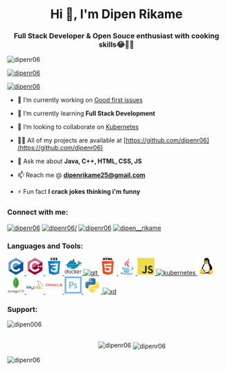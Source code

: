 <h1 align="center">Hi 👋, I'm Dipen Rikame</h1>
<h3 align="center">Full Stack Developer & Open Souce enthusiast with cooking skills😂👩‍🍳 </h3>

<p align="left"> <img src="https://komarev.com/ghpvc/?username=dipenr06&label=Profile%20views&color=0e75b6&style=flat" alt="dipenr06" /> </p>

<p align="left"> <a href="https://github.com/ryo-ma/github-profile-trophy"><img src="https://github-profile-trophy.vercel.app/?username=dipenr06" alt="dipenr06" /></a> </p>

<p align="left"> <a href="https://twitter.com/dipenr06" target="blank"><img src="https://img.shields.io/twitter/follow/dipenr06?logo=twitter&style=for-the-badge" alt="dipenr06" /></a> </p>

- 🔭 I’m currently working on [Good first issues](https://github.com/kubernetes/kubernetes/labels/good%20first%20issue)

- 🌱 I’m currently learning **Full Stack Development**

- 👯 I’m looking to collaborate on [Kubernetes](https://github.com/kubernetes/kubernetes)

- 👨‍💻 All of my projects are available at [https://github.com/dipenr06](https://github.com/dipenr06)

- 💬 Ask me about **Java, C++, HTML, CSS, JS**

- 📫 Reach me @ **dipenrikame25@gmail.com**

- ⚡ Fun fact **I crack jokes thinking i'm funny**

<h3 align="left">Connect with me:</h3>
<p align="left">
<a href="https://twitter.com/dipenr06" target="blank"><img align="center" src="https://raw.githubusercontent.com/rahuldkjain/github-profile-readme-generator/master/src/images/icons/Social/twitter.svg" alt="dipenr06" height="30" width="40" /></a>
<a href="https://linkedin.com/in/dipenr06/" target="blank"><img align="center" src="https://raw.githubusercontent.com/rahuldkjain/github-profile-readme-generator/master/src/images/icons/Social/linked-in-alt.svg" alt="dipenr06/" height="30" width="40" /></a>
<a href="https://stackoverflow.com/users/dipenr06" target="blank"><img align="center" src="https://raw.githubusercontent.com/rahuldkjain/github-profile-readme-generator/master/src/images/icons/Social/stack-overflow.svg" alt="dipenr06" height="30" width="40" /></a>
<a href="https://instagram.com/dipen__rikame" target="blank"><img align="center" src="https://raw.githubusercontent.com/rahuldkjain/github-profile-readme-generator/master/src/images/icons/Social/instagram.svg" alt="dipen__rikame" height="30" width="40" /></a>
</p>

<h3 align="left">Languages and Tools:</h3>
<p align="left"> <a href="https://www.cprogramming.com/" target="_blank"> <img src="https://raw.githubusercontent.com/devicons/devicon/master/icons/c/c-original.svg" alt="c" width="40" height="40"/> </a> <a href="https://www.w3schools.com/cpp/" target="_blank"> <img src="https://raw.githubusercontent.com/devicons/devicon/master/icons/cplusplus/cplusplus-original.svg" alt="cplusplus" width="40" height="40"/> </a> <a href="https://www.w3schools.com/css/" target="_blank"> <img src="https://raw.githubusercontent.com/devicons/devicon/master/icons/css3/css3-original-wordmark.svg" alt="css3" width="40" height="40"/> </a> <a href="https://www.docker.com/" target="_blank"> <img src="https://raw.githubusercontent.com/devicons/devicon/master/icons/docker/docker-original-wordmark.svg" alt="docker" width="40" height="40"/> </a> <a href="https://git-scm.com/" target="_blank"> <img src="https://www.vectorlogo.zone/logos/git-scm/git-scm-icon.svg" alt="git" width="40" height="40"/> </a> <a href="https://www.w3.org/html/" target="_blank"> <img src="https://raw.githubusercontent.com/devicons/devicon/master/icons/html5/html5-original-wordmark.svg" alt="html5" width="40" height="40"/> </a> <a href="https://www.java.com" target="_blank"> <img src="https://raw.githubusercontent.com/devicons/devicon/master/icons/java/java-original.svg" alt="java" width="40" height="40"/> </a> <a href="https://developer.mozilla.org/en-US/docs/Web/JavaScript" target="_blank"> <img src="https://raw.githubusercontent.com/devicons/devicon/master/icons/javascript/javascript-original.svg" alt="javascript" width="40" height="40"/> </a> <a href="https://kubernetes.io" target="_blank"> <img src="https://www.vectorlogo.zone/logos/kubernetes/kubernetes-icon.svg" alt="kubernetes" width="40" height="40"/> </a> <a href="https://www.linux.org/" target="_blank"> <img src="https://raw.githubusercontent.com/devicons/devicon/master/icons/linux/linux-original.svg" alt="linux" width="40" height="40"/> </a> <a href="https://www.mongodb.com/" target="_blank"> <img src="https://raw.githubusercontent.com/devicons/devicon/master/icons/mongodb/mongodb-original-wordmark.svg" alt="mongodb" width="40" height="40"/> </a> <a href="https://www.mysql.com/" target="_blank"> <img src="https://raw.githubusercontent.com/devicons/devicon/master/icons/mysql/mysql-original-wordmark.svg" alt="mysql" width="40" height="40"/> </a> <a href="https://www.oracle.com/" target="_blank"> <img src="https://raw.githubusercontent.com/devicons/devicon/master/icons/oracle/oracle-original.svg" alt="oracle" width="40" height="40"/> </a> <a href="https://www.photoshop.com/en" target="_blank"> <img src="https://raw.githubusercontent.com/devicons/devicon/master/icons/photoshop/photoshop-line.svg" alt="photoshop" width="40" height="40"/> </a> <a href="https://www.python.org" target="_blank"> <img src="https://raw.githubusercontent.com/devicons/devicon/master/icons/python/python-original.svg" alt="python" width="40" height="40"/> </a> <a href="https://www.adobe.com/products/xd.html" target="_blank"> <img src="https://cdn.worldvectorlogo.com/logos/adobe-xd.svg" alt="xd" width="40" height="40"/> </a> </p>

<h3 align="left">Support:</h3>
<p><a href="https://www.buymeacoffee.com/dipen006"> <img align="left" src="https://cdn.buymeacoffee.com/buttons/v2/default-yellow.png" height="50" width="210" alt="dipen006" /></a></p><br><br>

<p><img align="left" src="https://github-readme-stats.vercel.app/api/top-langs?username=dipenr06&show_icons=true&locale=en&layout=compact" alt="dipenr06" /></p>

<p>&nbsp;<img align="center" src="https://github-readme-stats.vercel.app/api?username=dipenr06&show_icons=true&locale=en" alt="dipenr06" /></p>

<p><img align="center" src="https://github-readme-streak-stats.herokuapp.com/?user=dipenr06&" alt="dipenr06" /></p>

